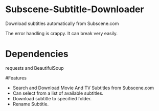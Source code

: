 # Subscene-Subtitle-Downloader
Download subtitles automatically from Subscene.com

The error handling is crappy. It can break very easily.

# Dependencies

requests and BeautifulSoup

#Features 

- Search and Download Movie And TV Subtitles from Subscene.com
- Can select from a list of available subtitles.
- Download subtitle to specified folder.
- Rename Subtitle.